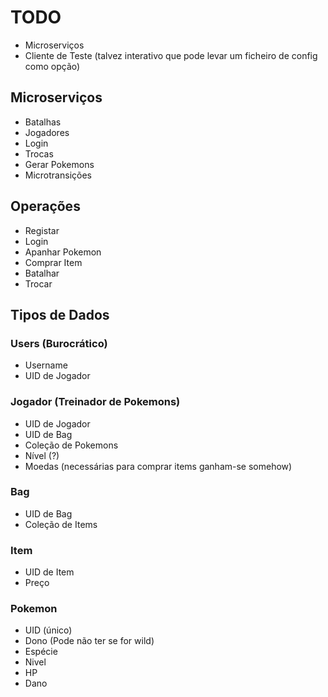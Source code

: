 # TODO

- Microserviços
- Cliente de Teste (talvez interativo que pode levar um ficheiro de config como opção)

## Microserviços

- Batalhas
- Jogadores
- Login
- Trocas
- Gerar Pokemons
- Microtransições

## Operações

- Registar
- Login
- Apanhar Pokemon
- Comprar Item
- Batalhar
- Trocar

## Tipos de Dados

### Users (Burocrático)

- Username
- UID de Jogador

### Jogador (Treinador de Pokemons)

- UID de Jogador
- UID de Bag
- Coleção de Pokemons
- Nível (?)
- Moedas (necessárias para comprar items ganham-se somehow)

### Bag

- UID de Bag
- Coleção de Items

### Item

- UID de Item
- Preço

### Pokemon

- UID (único)
- Dono (Pode não ter se for wild)
- Espécie
- Nivel
- HP
- Dano
